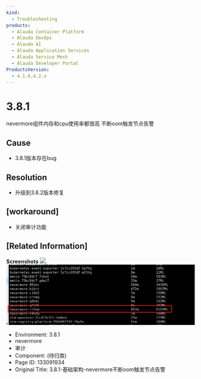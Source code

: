 ```yaml
---
kind:
  - Troubleshooting
products:
  - Alauda Container Platform
  - Alauda DevOps
  - Alauda AI
  - Alauda Application Services
  - Alauda Service Mesh
  - Alauda Developer Portal
ProductsVersion:
  - 4.1.0,4.2.x
---
```

<!-- A type of document that involves encountering a fault, diagnosing it, performing root cause analysis, and providing solutions. -->

# 3.8.1

nevermore组件内存和cpu使用率都很高 不断oom触发节点告警

## Cause
- 3.8.1版本存在bug

## Resolution
- 升级到3.8.2版本修复

## [workaround]
- 关闭审计功能

## [Related Information]
**Screenshots**
![](https://pro-upload-center.udeskcs.com/tid99781/1669699877_99781_5889d9_%E4%BC%81%E4%B8%9A%E5%BE%AE%E4%BF%A1%E6%88%AA%E5%9B%BE_16696997832.png?Expires=1672560086&OSSAccessKeyId=bPexlr6MCcadDhfu&Signature=DxdlRkCSvZPx6IoP%2BfqZ6vXdGEI%3D)
![](assets/3-8-1-ji-chu-jia-gou-nevermorebu-duan-oomhong-fa-jie-dian-gao-jing/mceclip20_1669703784825_20pqg.png)
- Environment: 3.8.1
- nevermore
- 审计
- Component: (待归类)
- Page ID: 133091934
- Original Title: 3.8.1-基础架构-nevermore不断oom触发节点告警
